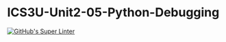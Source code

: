 # ICS3U-Unit2-05-Python-Debugging

[![GitHub's Super Linter](https://github.com/dbcalitis/ICS3U-Unit2-05-Python-Debugging/workflows/GitHub's%20Super%20Linter/badge.svg)](https://github.com/dbcalitis/ICS3U-Unit2-05-Python-Debugging/actions)
